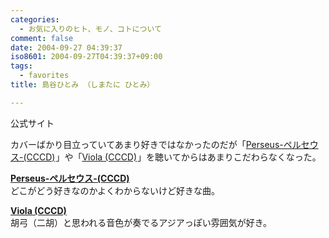 ```yaml
---
categories:
  - お気に入りのヒト、モノ、コトについて
comment: false
date: 2004-09-27 04:39:37
iso8601: 2004-09-27T04:39:37+09:00
tags:
  - favorites
title: 島谷ひとみ （しまたに ひとみ）

---
```


<div class="entry-body">
  <p>公式サイト</p>

  <p>カバーばかり目立っていてあまり好きではなかったのだが「<a href="http://www.amazon.co.jp/gp/product/B00009NK6A?ie=UTF8&amp;tag=nqounet-22&amp;linkCode=as2&amp;camp=247&amp;creative=1211&amp;creativeASIN=B00009NK6A">Perseus-ペルセウス-(CCCD)</a><img src="http://www.assoc-amazon.jp/e/ir?t=nqounet-22&amp;l=as2&amp;o=9&amp;a=B00009NK6A" width="1" height="1" border="0" alt="" style="border:none !important; margin:0px !important;" />」や「<a href="http://www.amazon.co.jp/gp/product/B0001FACZM?ie=UTF8&amp;tag=nqounet-22&amp;linkCode=as2&amp;camp=247&amp;creative=1211&amp;creativeASIN=B0001FACZM">Viola (CCCD)</a><img src="http://www.assoc-amazon.jp/e/ir?t=nqounet-22&amp;l=as2&amp;o=9&amp;a=B0001FACZM" width="1" height="1" border="0" alt="" style="border:none !important; margin:0px !important;" />」を聴いてからはあまりこだわらなくなった。</p>

  <p><strong><a href="http://www.amazon.co.jp/gp/product/B00009NK6A?ie=UTF8&amp;tag=nqounet-22&amp;linkCode=as2&amp;camp=247&amp;creative=1211&amp;creativeASIN=B00009NK6A">Perseus-ペルセウス-(CCCD)</a><img src="http://www.assoc-amazon.jp/e/ir?t=nqounet-22&amp;l=as2&amp;o=9&amp;a=B00009NK6A" width="1" height="1" border="0" alt="" style="border:none !important; margin:0px !important;" /></strong><br />
    どこがどう好きなのかよくわからないけど好きな曲。</p>

  <p><strong><a href="http://www.amazon.co.jp/gp/product/B0001FACZM?ie=UTF8&amp;tag=nqounet-22&amp;linkCode=as2&amp;camp=247&amp;creative=1211&amp;creativeASIN=B0001FACZM">Viola (CCCD)</a><img src="http://www.assoc-amazon.jp/e/ir?t=nqounet-22&amp;l=as2&amp;o=9&amp;a=B0001FACZM" width="1" height="1" border="0" alt="" style="border:none !important; margin:0px !important;" /></strong><br />
    胡弓（二胡）と思われる音色が奏でるアジアっぽい雰囲気が好き。</p>
</div>
